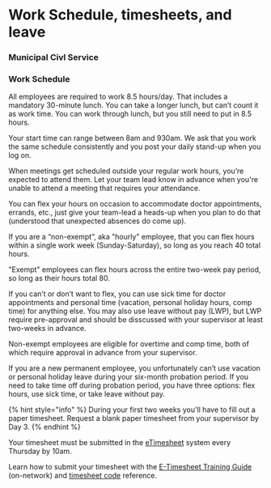 # Work Schedule, timesheets, and leave

### Municipal Civl Service

### Work Schedule

All employees are required to work 8.5 hours/day. That includes a mandatory 30-minute lunch. You can take a longer lunch, but can’t count it as work time. You can work through lunch, but you still need to put in 8.5 hours.

Your start time can range between 8am and 930am. We ask that you work the same schedule consistently and you post your daily stand-up when you log on.

When meetings get scheduled outside your regular work hours, you’re expected to attend them. Let your team lead know in advance when you're unable to attend a meeting that requires your attendance.

You can flex your hours on occasion to accommodate doctor appointments, errands, etc., just give your team-lead a heads-up when you plan to do that \(understood that unexpected absences do come up\).

If you are a “non-exempt”, aka "hourly" employee, that you can flex hours within a single work week \(Sunday-Saturday\), so long as you reach 40 total hours.

"Exempt" employees can flex hours across the entire two-week pay period, so long as their hours total 80.

If you can’t or don’t want to flex, you can use sick time for doctor appointments and personal time \(vacation, personal holiday hours, comp time\) for anything else. You may also use leave without pay \(LWP\), but LWP require pre-approval and should be disscussed with your supervisor at least two-weeks in advance.

Non-exempt employees are eligible for overtime and comp time, both of which require approval in advance from your supervisor.

If you are a new permanent employee, you unfortunately can’t use vacation or personal holiday leave during your six-month probation period. If you need to take time off during probation period, you have three options: flex hours, use sick time, or take leave without pay.

{% hint style="info" %}
During your first two weeks you'll have to fill out a paper timesheet. Request a blank paper timesheet from your supervisor by Day 3.
{% endhint %}

Your timesheet must be submitted in the [eTimesheet](https://pwdweb.austintexas.gov/timesheet/pwd.cfm) system every Thursday by 10am. 

Learn how to submit your timesheet with the  [E-Timesheet Training Guide](http://coaspweb1/sites/PWD/PWU/SitePages/ATDLearn.aspx) \(on-network\) and  [timesheet code](https://cityofaustin.sharepoint.com/sites/ATD/Administration/SitePages/Earn%20Codes.aspx) reference.




